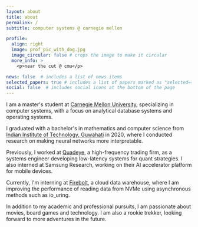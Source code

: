 ```yaml
---
layout: about
title: about
permalink: /
subtitle: computer systems @ carnegie mellon 

profile:
  align: right
  image: prof_pic_with_dog.jpg
  image_circular: false # crops the image to make it circular
  more_info: >
    <p>near the cut @ cmu</p>

news: false  # includes a list of news items
selected_papers: true # includes a list of papers marked as "selected={true}"
social: false  # includes social icons at the bottom of the page
---
```



I am a master's student at <a href="https://www.cmu.edu">Carnegie Mellon University</a>, specializing in computer systems, with a focus on analytical database systems and operating systems.
 
I graduated with a bachelor's in mathematics and computer science from <a href="">Indian Institute of Technology, Guwahati</a> in 2020, where I conducted research on making neural networks more interpretable.
 
Previously, I worked at <a href="https://www.quadeye.com">Quadeye</a>, a high-frequency trading firm, as a systems engineer developing low-latency systems for quant strategies. I also interned at Samsung Research, working on their AI accelerator platform for mobile devices.

Currently, I'm interning at <a href="https://www.firebolt.io"> Firebolt</a>, a cloud data warehouse, where I am improving the performance of reading data from NVMe using asynchronous methods such as io_uring.

In addition to my academic and professional pursuits, I am passionate about movies, board games and technology. I am also a rookie trekker, looking forward to more adventures in the future.
